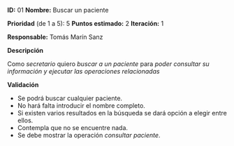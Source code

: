 **ID:** 01 **Nombre:** Buscar un paciente

**Prioridad** (de 1 a 5): 5 **Puntos estimado:** 2 **Iteración:** 1

**Responsable:** Tomás Marín Sanz

**Descripción**

Como *secretario* quiero *buscar a un paciente* para *poder consultar su información y ejecutar las operaciones relacionadas*

**Validación**

- Se podrá buscar cualquier paciente.
- No hará falta introducir el nombre completo.
- Si existen varios resultados en la búsqueda se dará opción a elegir entre ellos.
- Contempla que no se encuentre nada.
- Se debe mostrar la operación *consultar paciente*.
